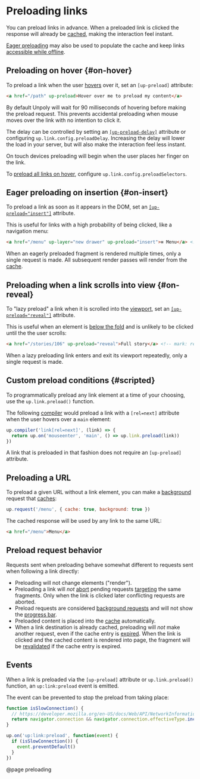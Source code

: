 Preloading links
================

You can preload links in advance.
When a preloaded link is clicked the response will already be [cached](/caching),
making the interaction feel instant.

[Eager preloading](#on-insert) may also be used to populate the cache and keep
links [accessible while offline](/network-issues#offline-cache).


Preloading on hover {#on-hover}
-------------------

To preload a link when the user [hovers](https://developer.mozilla.org/en-US/docs/Web/API/Element/mouseover_event)
over it, set an `[up-preload]` attribute:

```html
<a href="/path" up-preload>Hover over me to preload my content</a>
 ```

By default Unpoly will wait for 90 milliseconds of hovering before making the preload request.
This prevents accidental preloading when mouse moves over the link with no intention to click it.

The delay can be controlled by setting an [`[up-preload-delay]`](/up-preload#up-preload-delay) attribute
or configuring `up.link.config.preloadDelay`. Increasing the delay will lower the load in your server,
but will also make the interaction feel less instant.

On touch devices preloading will begin when the user places her finger on the link.

To [preload all links on hover](/handling-everything#preloading-all-links), configure `up.link.config.preloadSelectors`.


Eager preloading on insertion {#on-insert} 
----------------------------

To preload a link as soon as it appears in the DOM, set an [`[up-preload="insert"]`](/up-preload#up-preload) attribute.

This is useful for links with a high probability of being clicked, like a navigation menu:

```html
<a href="/menu" up-layer="new drawer" up-preload="insert">≡ Menu</a> <!-- mark: insert -->
```

When an eagerly preloaded fragment is rendered multiple times, only a single request is made.
All subsequent render passes will render from the [cache](/caching).


Preloading when a link scrolls into view {#on-reveal}
------------------------------------------

To "lazy preload" a link when it is scrolled into the [viewport](/up-viewport),
set an [`[up-preload="reveal"]`](/up-preload#up-preload) attribute.

This is useful when an element is [below the fold](https://www.optimizely.com/optimization-glossary/below-the-fold/)
and is unlikely to be clicked until the the user scrolls:

```html
<a href="/stories/106" up-preload="reveal">Full story</a> <!-- mark: reveal -->
```

When a lazy preloading link enters and exit its viewport repeatedly, only a single request is made.



Custom preload conditions {#scripted}
----------------------------------

To programmatically preload any link element at a time of your choosing, use the `up.link.preload()` function.

The following [compiler](/enhancing-elements) would preload a link with a `[rel=next]` attribute when
the user hovers over a `main` element:

```js
up.compiler('link[rel=next]', (link) => {
  return up.on('mouseenter', 'main', () => up.link.preload(link))
})
```

A link that is preloaded in that fashion does not require an `[up-preload]` attribute.


Preloading a URL
----------------

To preload a given URL without a link element, you can make a [background](/up.render#options.background) request that [caches](/caching):

```js
up.request('/menu', { cache: true, background: true })
```

The cached response will be used by any link to the same URL:

```html
<a href="/menu">Menu</a>
```


Preload request behavior
------------------------

Requests sent when preloading behave somewhat different to requests sent when following a link directly:

- Preloading will not change elements ("render").
- Preloading a link will *not* [abort](/aborting-requests) pending requests
  [targeting](/targeting-fragments) the same fragments. Only when the link is clicked later
  conflicting requests are aborted.
- Preload requests are considered [background requests](/up.render#options.background)
  and will not show the [progress bar](/progress-bar).
- Preloaded content is placed into the [cache](/caching) automatically.
- When a link destination is already cached, preloading will *not* make another request, even if the cache entry is [expired](/caching#expiration).
  When the link is clicked and the cached content is rendered into page, the fragment will be [revalidated](/caching#revalidation)
  if the cache entry is expired.



Events
------

When a link is preloaded via the `[up-preload]` attribute or `up.link.preload()` function, an `up:link:preload` event
is emitted.

The event can be prevented to stop the preload from taking place:

```js
function isSlowConnection() {
  // https://developer.mozilla.org/en-US/docs/Web/API/NetworkInformation
  return navigator.connection && navigator.connection.effectiveType.include('2g')  
}

up.on('up:link:preload', function(event) {
  if (isSlowConnection()) {
    event.preventDefault()
  }
})
```


@page preloading
